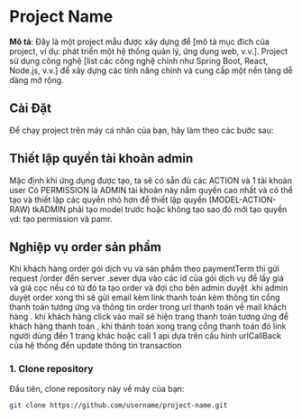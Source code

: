 # Project Name

**Mô tả**: Đây là một project mẫu được xây 
dựng để [mô tả mục đích của project, ví dụ: phát 
triển một hệ thống quản lý, ứng dụng web, v.v.]. 
Project sử dụng công nghệ [list các công nghệ chính 
như Spring Boot, React, Node.js, v.v.] để xây dựng 
các tính năng chính và cung cấp một nền tảng dễ dàng 
mở rộng.

## Cài Đặt
Để chạy project trên máy cá nhân của bạn, hãy làm theo các bước sau:


## Thiết lập quyền tài khoản admin
Mặc định khi ứng dụng được tạo, ta sẽ có sẵn đủ các ACTION và 1 tài khoản user Có PERMISSION là ADMIN
tài khoản này nắm quyền cao nhất và có thể tạo và thiết lập các quyền nhỏ hơn
để thiết lập quyền (MODEL-ACTION-RAW) tkADMIN phải tạo model trước hoặc không tạo sao đó mới tạo quyền 
vd: tạo permission và pamr.




## Nghiệp vụ order sản phẩm
Khi khách hàng order gói dịch vụ và sản phẩm theo paymentTerm thì gửi request
/order đến server .sever dựa vào các id của gói dịch vụ để lấy giá 
và giá cọc nếu có từ đó ta tạo order và đợi cho bên admin duyệt
.khi admin duyệt order xong thì sẽ gửi email kèm link
thanh toán kèm thông tin cổng thanh toán tương ứng và
thông tin order trong url thanh toán
về mail khách hàng . khi khách hàng click vào mail sẽ hiện
trang thanh toán tương ứng để khách hàng thanh toán , khi 
thánh toán xong trang cổng thanh toán đó link người dùng 
đến 1 trang khác hoặc call 1 api dựa trên cấu hình urlCallBack
của hệ thống đến update thông tin transaction




### 1. Clone repository
Đầu tiên, clone repository này về máy của bạn:
```bash
git clone https://github.com/username/project-name.git
